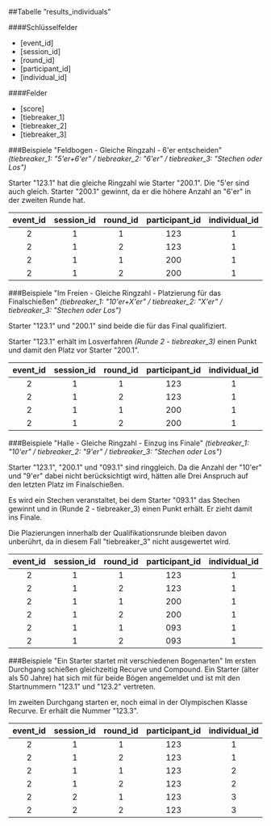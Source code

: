 ##Tabelle ”results_individuals”

####Schlüsselfelder
* [event_id]
* [session_id]
* [round_id]
* [participant_id]
* [individual_id]

####Felder
* [score]
* [tiebreaker_1]
* [tiebreaker_2]
* [tiebreaker_3]

###Beispiele "Feldbogen - Gleiche Ringzahl - 6'er entscheiden"
*(tiebreaker_1: "5'er+6'er" / tiebreaker_2: "6'er" / tiebreaker_3: "Stechen oder Los")*

Starter "123.1" hat die gleiche Ringzahl wie Starter "200.1". Die "5'er sind auch gleich. Starter "200.1" gewinnt, da er die höhere Anzahl an "6'er" in der zweiten Runde hat.

event_id|session_id|round_id|participant_id|individual_id|score|tiebreaker_1|tiebreaker_2|tiebreaker_3
:------:|:--------:|:------:|:------------:|:-----------:|:---:|:----------:|:----------:|:------:
2|1|1|123|1|100|10|2|0
2|1|2|123|1|150|10|3|0
2|1|1|200|1|100|10|2|0
2|1|2|200|1|150|10|4|0

###Beispiele "Im Freien - Gleiche Ringzahl - Platzierung für das Finalschießen"
*(tiebreaker_1: "10'er+X'er" / tiebreaker_2: "X'er" / tiebreaker_3: "Stechen oder Los")*

Starter "123.1" und "200.1" sind beide die für das Final qualifiziert. 

Starter "123.1" erhält im Losverfahren *(Runde 2 - tiebreaker_3)* einen Punkt und damit den Platz vor Starter "200.1".

event_id|session_id|round_id|participant_id|individual_id|score|tiebreaker_1|tiebreaker_2|tiebreaker_3
:------:|:--------:|:------:|:------------:|:-----------:|:---:|:----------:|:----------:|:------:
2|1|1|123|1|200|10|4|0
2|1|2|123|1|250|10|8|1
2|1|1|200|1|200|10|4|0
2|1|2|200|1|250|10|8|0

###Beispiele "Halle - Gleiche Ringzahl - Einzug ins Finale"
*(tiebreaker_1: "10'er" / tiebreaker_2: "9'er" / tiebreaker_3: "Stechen oder Los")*

Starter "123.1", "200.1" und "093.1" sind ringgleich. Da die Anzahl der "10'er" und "9'er" dabei nicht berücksichtigt wird, hätten alle Drei Anspruch auf den letzten Platz im Finalschießen.

Es wird ein Stechen veranstaltet, bei dem Starter "093.1" das Stechen gewinnt und in (Runde 2 - tiebreaker_3) einen Punkt erhält. Er zieht damit ins Finale. 

Die Plazierungen innerhalb der Qualifikationsrunde bleiben davon unberührt, da in diesem Fall "tiebreaker_3" nicht ausgewertet wird.

event_id|session_id|round_id|participant_id|individual_id|score|tiebreaker_1|tiebreaker_2|tiebreaker_3
:------:|:--------:|:------:|:------------:|:-----------:|:---:|:----------:|:----------:|:------:
2|1|1|123|1|200|10|4|0
2|1|2|123|1|250|12|2|0
2|1|1|200|1|200|12|4|0
2|1|2|200|1|250|13|2|0
2|1|1|093|1|200|10|4|1
2|1|2|093|1|250|11|8|0

###Beispiele "Ein Starter startet mit verschiedenen Bogenarten"
Im ersten Durchgang schießen gleichzeitig Recurve und Compound. Ein Starter (älter als 50 Jahre) hat sich mit für beide Bögen angemeldet und ist mit den Startnummern "123.1" und "123.2" vertreten. 

Im zweiten Durchgang starten er, noch eimal in der Olympischen Klasse Recurve. Er erhält die Nummer "123.3".

event_id|session_id|round_id|participant_id|individual_id|score|tiebreaker_1|tiebreaker_2|tiebreaker_3
:------:|:--------:|:------:|:------------:|:-----------:|:---:|:----------:|:----------:|:------:
2|1|1|123|1|200|10|2|0
2|1|2|123|1|200|10|3|0
2|1|1|123|2|250|10|2|0
2|1|2|123|2|250|10|3|0
2|2|1|123|3|220|10|2|0
2|2|2|123|3|220|10|3|0
